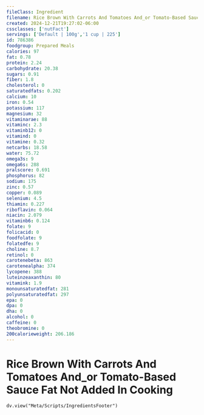 ```yaml
---
fileClass: Ingredient
filename: Rice Brown With Carrots And Tomatoes And_or Tomato-Based Sauce Fat Not Added In Cooking
created: 2024-12-21T19:27:02-06:00
cssclasses: ['nutFact']
servings: ['Default | 100g','1 cup | 225']
id: 786386
foodgroup: Prepared Meals
calories: 97
fat: 0.78
protein: 2.24
carbohydrate: 20.38
sugars: 0.91
fiber: 1.8
cholesterol: 0
saturatedfats: 0.202
calcium: 10
iron: 0.54
potassium: 117
magnesium: 32
vitaminarae: 88
vitaminc: 2.3
vitaminb12: 0
vitamind: 0
vitamine: 0.32
netcarbs: 18.58
water: 75.72
omega3s: 9
omega6s: 288
pralscore: 0.691
phosphorus: 82
sodium: 175
zinc: 0.57
copper: 0.089
selenium: 4.5
thiamin: 0.227
riboflavin: 0.064
niacin: 2.079
vitaminb6: 0.124
folate: 9
folicacid: 0
foodfolate: 9
folatedfe: 9
choline: 8.7
retinol: 0
carotenebeta: 863
carotenealpha: 374
lycopene: 388
luteinzeaxanthin: 80
vitamink: 1.9
monounsaturatedfat: 281
polyunsaturatedfat: 297
epa: 0
dpa: 0
dha: 0
alcohol: 0
caffeine: 0
theobromine: 0
200calorieweight: 206.186
---
```


# Rice Brown With Carrots And Tomatoes And_or Tomato-Based Sauce Fat Not Added In Cooking

```dataviewjs
dv.view("Meta/Scripts/IngredientsFooter")
```